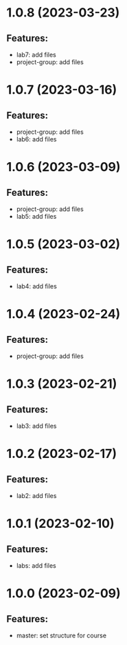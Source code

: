 # 1.0.8 (2023-03-23)
## Features:
- lab7: add files
- project-group: add files

# 1.0.7 (2023-03-16)
## Features:
- project-group: add files
- lab6: add files

# 1.0.6 (2023-03-09)
## Features:
- project-group: add files
- lab5: add files

# 1.0.5 (2023-03-02)
## Features:
- lab4: add files

# 1.0.4 (2023-02-24)
## Features: 
- project-group: add files

# 1.0.3 (2023-02-21)
## Features: 
- lab3: add files

# 1.0.2 (2023-02-17)
## Features: 
- lab2: add files

# 1.0.1 (2023-02-10)
## Features: 
- labs: add files

# 1.0.0 (2023-02-09)
## Features: 
- master: set structure for course
